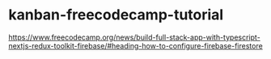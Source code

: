 # kanban-freecodecamp-tutorial

https://www.freecodecamp.org/news/build-full-stack-app-with-typescript-nextjs-redux-toolkit-firebase/#heading-how-to-configure-firebase-firestore
